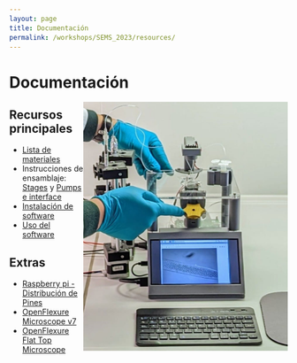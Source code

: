 ```yaml
---
layout: page
title: Documentación
permalink: /workshops/SEMS_2023/resources/
---
```


# Documentación

<img align="right" src="/images/others/stage.png" width=370 height=450>

## Recursos principales

- [Lista de materiales](https://wenzel-lab.github.io/strobe-enhanced-microscopy-stage/3-level-station_BOM.html)
- Instrucciones de ensamblaje:
  [Stages](https://wenzel-lab.github.io/strobe-enhanced-microscopy-stage/) y [Pumps e interface](https://librehub.github.io/syringe-pumps-and-controller/)
- [Instalación de software](https://wenzel-lab.github.io/strobe-enhanced-microscopy-stage/software-installation.html)
- [Uso del software](https://wenzel-lab.github.io/strobe-enhanced-microscopy-stage//usage.html)

## Extras

- [Raspberry pi - Distribución de Pines](https://pinout.xyz/)
- [OpenFlexure Microscope v7](https://build.openflexure.org/openflexure-microscope/v7.0.0-alpha2/)
- [OpenFlexure Flat Top Microscope](https://rwb27.gitlab.io/openflexure-flat-top-microscope/)

